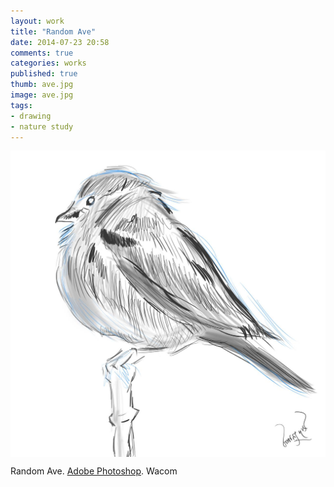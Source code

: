 ```yaml
---
layout: work
title: "Random Ave"
date: 2014-07-23 20:58
comments: true
categories: works
published: true
thumb: ave.jpg
image: ave.jpg
tags:
- drawing
- nature study
---
```

<img src="/images/works/ave.jpg" align="middle"/>

Random Ave. [Adobe Photoshop](https://www.facebook.com/Photoshop). Wacom